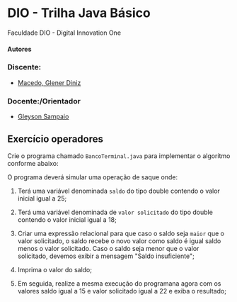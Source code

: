 # DIO - Trilha Java Básico
Faculdade DIO - Digital Innovation One

#### Autores
### Discente:
- [Macedo, Glener Diniz](https://www.linkedin.com/in/glener-diniz-macedo-789732a8/)

### Docente:/Orientador
- [Gleyson Sampaio](https://github.com/glysns)

## Exercício operadores
Crie o programa chamado `BancoTerminal.java` para implementar o algorítmo conforme abaixo:

O programa deverá simular uma operação de saque onde:

1. Terá uma variável denominada `saldo` do tipo double contendo o valor inicial igual a 25;
1. Terá uma variável denominada de `valor solicitado` do tipo double contendo o valor inicial igual a 18;
1. Criar uma expressão relacional para que caso o saldo seja `maior` que o valor solicitado, o saldo recebe o novo valor como saldo é igual saldo menos o valor solicitado. Caso o saldo seja menor que o valor solicitado, devemos exibir a mensagem "Saldo insuficiente";
1. Imprima o valor do saldo;

1. Em seguida, realize a mesma execução do programana agora com os valores saldo igual a 15 e valor solicitado igual a 22 e exiba o resultado;
